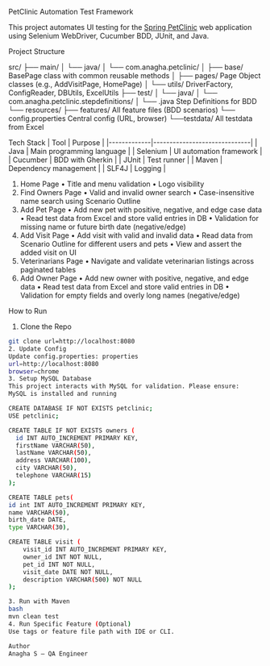 PetClinic Automation Test Framework

This project automates UI testing for the [Spring PetClinic](https://spring-petclinic.github.io/) web application using Selenium WebDriver, Cucumber BDD, JUnit, and Java.

Project Structure

src/
├── main/
│ └── java/
│ └── com.anagha.petclinic/
│ ├── base/  BasePage class with common reusable methods
│ ├── pages/  Page Object classes (e.g., AddVisitPage, HomePage)
│ └── utils/  DriverFactory, ConfigReader, DBUtils, ExcelUtils
├── test/
│ └── java/
│ └── com.anagha.petclinic.stepdefinitions/
│ └── .java  Step Definitions for BDD
└── resources/
├── features/  All feature files (BDD scenarios)
└── config.properties  Central config (URL, browser)
└──testdata/ All testdata from Excel

 Tech Stack
| Tool        | Purpose                      |
|-------------|------------------------------|
| Java        | Main programming language    |
| Selenium    | UI automation framework      |
| Cucumber    | BDD with Gherkin             |
| JUnit       | Test runner                  |
| Maven       | Dependency management        |
| SLF4J       | Logging                      |
1. Home Page
•	Title and menu validation
•	Logo visibility
2. Find Owners Page
•	Valid and invalid owner search
•	Case-insensitive name search using Scenario Outline
3. Add Pet Page
•	Add new pet with positive, negative, and edge case data
•	Read test data from Excel and store valid entries in DB
•	Validation for missing name or future birth date (negative/edge)
4. Add Visit Page
•	Add visit with valid and invalid data
•	Read data from Scenario Outline for different users and pets
•	View and assert the added visit on UI
5. Veterinarians Page
•	Navigate and validate veterinarian listings across paginated tables
6. Add Owner Page
•	Add new owner with positive, negative, and edge data
•	Read test data from Excel and store valid entries in DB
•	Validation for empty fields and overly long names (negative/edge)

How to Run
 1. Clone the Repo
```bash
git clone url=http://localhost:8080
2. Update Config
Update config.properties: properties
url=http://localhost:8080
browser=chrome
3. Setup MySQL Database
This project interacts with MySQL for validation. Please ensure:
MySQL is installed and running

CREATE DATABASE IF NOT EXISTS petclinic;
USE petclinic;

CREATE TABLE IF NOT EXISTS owners (
  id INT AUTO_INCREMENT PRIMARY KEY,
  firstName VARCHAR(50),
  lastName VARCHAR(50),
  address VARCHAR(100),
  city VARCHAR(50),
  telephone VARCHAR(15)
);

CREATE TABLE pets(
id int INT AUTO_INCREMENT PRIMARY KEY,
name VARCHAR(50), 
birth_date DATE, 
type VARCHAR(30),

CREATE TABLE visit (
    visit_id INT AUTO_INCREMENT PRIMARY KEY,
    owner_id INT NOT NULL,
    pet_id INT NOT NULL,
    visit_date DATE NOT NULL,
    description VARCHAR(500) NOT NULL
);

3. Run with Maven
bash
mvn clean test
4. Run Specific Feature (Optional)
Use tags or feature file path with IDE or CLI.

Author
Anagha S — QA Engineer


